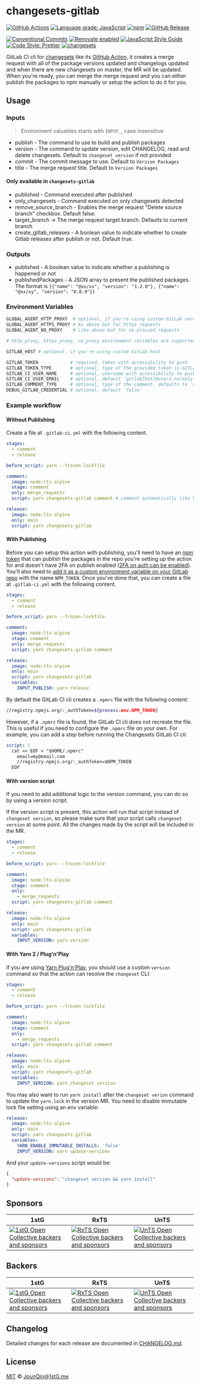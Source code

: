 # changesets-gitlab

[![GitHub Actions](https://github.com/un-ts/changesets-gitlab/workflows/CI/badge.svg)](https://github.com/un-ts/changesets-gitlab/actions/workflows/ci.yml)
[![Language grade: JavaScript](https://img.shields.io/lgtm/grade/javascript/g/un-ts/changesets-gitlab.svg?logo=lgtm&logoWidth=18)](https://lgtm.com/projects/g/un-ts/changesets-gitlab/context:javascript)
[![npm](https://img.shields.io/npm/v/changesets-gitlab.svg)](https://www.npmjs.com/package/changesets-gitlab)
[![GitHub Release](https://img.shields.io/github/release/un-ts/changesets-gitlab)](https://github.com/un-ts/changesets-gitlab/releases)

[![Conventional Commits](https://img.shields.io/badge/conventional%20commits-1.0.0-yellow.svg)](https://conventionalcommits.org)
[![Renovate enabled](https://img.shields.io/badge/renovate-enabled-brightgreen.svg)](https://renovatebot.com)
[![JavaScript Style Guide](https://img.shields.io/badge/code_style-standard-brightgreen.svg)](https://standardjs.com)
[![Code Style: Prettier](https://img.shields.io/badge/code_style-prettier-ff69b4.svg)](https://github.com/prettier/prettier)
[![changesets](https://img.shields.io/badge/maintained%20with-changesets-176de3.svg)](https://github.com/atlassian/changesets)

GitLab CI cli for [changesets](https://github.com/atlassian/changesets) like its [GitHub Action](https://github.com/changesets/action), it creates a merge request with all of the package versions updated and changelogs updated and when there are new changesets on master, the MR will be updated. When you're ready, you can merge the merge request and you can either publish the packages to npm manually or setup the action to do it for you.

## Usage

### Inputs

> Environment valuables starts with `INPUT_`, case insensitive

- publish - The command to use to build and publish packages
- version - The command to update version, edit CHANGELOG, read and delete changesets. Default to `changeset version` if not provided
- commit - The commit message to use. Default to `Version Packages`
- title - The merge request title. Default to `Version Packages`

#### Only available in `changesets-gitlab`

- published - Command executed after published
- only_changesets - Command executed on only changesets detected
- remove_source_branch - Enables the merge request "Delete source branch" checkbox. Default false.
- target_branch -> The merge request target branch. Defaults to current branch
- create_gitlab_releases - A boolean value to indicate whether to create Gitlab releases after publish or not. Default true.

### Outputs

- published - A boolean value to indicate whether a publishing is happened or not
- publishedPackages - A JSON array to present the published packages. The format is `[{"name": "@xx/xx", "version": "1.2.0"}, {"name": "@xx/xy", "version": "0.8.9"}]`

### Environment Variables

```sh
GLOBAL_AGENT_HTTP_PROXY  # optional, if you're using custom GitLab service under proxy
GLOBAL_AGENT_HTTPS_PROXY # As above but for https requests
GLOBAL_AGENT_NO_PROXY    # Like above but for no proxied requests

# http_proxy, https_proxy, no_proxy environment variables are supported at the same time

GITLAB_HOST # optional, if you're using custom GitLab host

GITLAB_TOKEN            # required, token with accessibility to push
GITLAB_TOKEN_TYPE       # optional, type of the provided token in GITLAB_TOKEN. defaults to personal access token. can be `job` if you provide the Gitlab CI_JOB_TOKEN or `oauth` if you use Gitlab Oauth token
GITLAB_CI_USER_NAME     # optional, username with accessibility to push, used in pairs of the above token (if it was personal access token). If not set read it from the Gitlab API
GITLAB_CI_USER_EMAIL    # optional, default `gitlab[bot]@users.noreply.gitlab.com`
GITLAB_COMMENT_TYPE     # optional, type of the comment. defaults to `discussion`. can be set to `note` to not create a discussion instead of a thread
DEBUG_GITLAB_CREDENTIAL # optional, default `false`
```

### Example workflow

#### Without Publishing

Create a file at `.gitlab-ci.yml` with the following content.

```yml
stages:
  - comment
  - release

before_script: yarn --frozen-lockfile

comment:
  image: node:lts-alpine
  stage: comment
  only: merge_requests
  script: yarn changesets-gitlab comment # comment automatically like https://github.com/changesets/bot

release:
  image: node:lts-alpine
  only: main
  script: yarn changesets-gitlab
```

#### With Publishing

Before you can setup this action with publishing, you'll need to have an [npm token](https://docs.npmjs.com/creating-and-viewing-authentication-tokens) that can publish the packages in the repo you're setting up the action for and doesn't have 2FA on publish enabled ([2FA on auth can be enabled](https://docs.npmjs.com/about-two-factor-authentication)). You'll also need to [add it as a custom environment variable on your GitLab repo](https://docs.gitlab.com/ee/ci/variables/#custom-cicd-variables) with the name `NPM_TOKEN`. Once you've done that, you can create a file at `.gitlab-ci.yml` with the following content.

```yml
stages:
  - comment
  - release

before_script: yarn --frozen-lockfile

comment:
  image: node:lts-alpine
  stage: comment
  only: merge_requests
  script: yarn changesets-gitlab comment

release:
  image: node:lts-alpine
  only: main
  script: yarn changesets-gitlab
  variables:
    INPUT_PUBLISH: yarn release
```

By default the GitLab CI cli creates a `.npmrc` file with the following content:

```sh
//registry.npmjs.org/:_authToken=${process.env.NPM_TOKEN}
```

However, if a `.npmrc` file is found, the GitLab CI cli does not recreate the file. This is useful if you need to configure the `.npmrc` file on your own.
For example, you can add a step before running the Changesets GitLab CI cli:

```yml
script: |
  cat << EOF > "$HOME/.npmrc"
    email=my@email.com
    //registry.npmjs.org/:_authToken=$NPM_TOKEN
  EOF
```

#### With version script

If you need to add additional logic to the version command, you can do so by using a version script.

If the version script is present, this action will run that script instead of `changeset version`, so please make sure that your script calls `changeset version` at some point. All the changes made by the script will be included in the MR.

```yml
stages:
  - comment
  - release

before_script: yarn --frozen-lockfile

comment:
  image: node:lts-alpine
  stage: comment
  only:
    - merge_requests
  script: yarn changesets-gitlab comment

release:
  image: node:lts-alpine
  only: main
  script: yarn changesets-gitlab
  variables:
    INPUT_VERSION: yarn version
```

#### With Yarn 2 / Plug'n'Play

If you are using [Yarn Plug'n'Play](https://yarnpkg.com/features/pnp), you should use a custom `version` command so that the action can resolve the `changeset` CLI:

```yml
stages:
  - comment
  - release

before_script: yarn --frozen-lockfile

comment:
  image: node:lts-alpine
  stage: comment
  only:
    - merge_requests
  script: yarn changesets-gitlab comment

release:
  image: node:lts-alpine
  only: main
  script: yarn changesets-gitlab
  variables:
    INPUT_VERSION: yarn changeset version
```

You may also want to run `yarn install` after the `changeset verion` command to update the `yarn.lock` in the version MR. You need to disable immutable lock file setting using an env variable:

```yml
release:
  image: node:lts-alpine
  only: main
  script: yarn changesets-gitlab
  variables:
    YARN_ENABLE_IMMUTABLE_INSTALLS: 'false'
    INPUT_VERSION: yarn update-versions
```

And your `update-versions` script would be:

```json
{
  "update-versions": "changeset version && yarn install"
}
```

## Sponsors

| 1stG                                                                                                                               | RxTS                                                                                                                               | UnTS                                                                                                                               |
| ---------------------------------------------------------------------------------------------------------------------------------- | ---------------------------------------------------------------------------------------------------------------------------------- | ---------------------------------------------------------------------------------------------------------------------------------- |
| [![1stG Open Collective backers and sponsors](https://opencollective.com/1stG/organizations.svg)](https://opencollective.com/1stG) | [![RxTS Open Collective backers and sponsors](https://opencollective.com/rxts/organizations.svg)](https://opencollective.com/rxts) | [![UnTS Open Collective backers and sponsors](https://opencollective.com/unts/organizations.svg)](https://opencollective.com/unts) |

## Backers

| 1stG                                                                                                                             | RxTS                                                                                                                             | UnTS                                                                                                                             |
| -------------------------------------------------------------------------------------------------------------------------------- | -------------------------------------------------------------------------------------------------------------------------------- | -------------------------------------------------------------------------------------------------------------------------------- |
| [![1stG Open Collective backers and sponsors](https://opencollective.com/1stG/individuals.svg)](https://opencollective.com/1stG) | [![RxTS Open Collective backers and sponsors](https://opencollective.com/rxts/individuals.svg)](https://opencollective.com/rxts) | [![UnTS Open Collective backers and sponsors](https://opencollective.com/unts/individuals.svg)](https://opencollective.com/unts) |

## Changelog

Detailed changes for each release are documented in [CHANGELOG.md](./CHANGELOG.md).

## License

[MIT][] © [JounQin][]@[1stG.me][]

[1stg.me]: https://www.1stg.me
[jounqin]: https://GitHub.com/JounQin
[mit]: http://opensource.org/licenses/MIT
